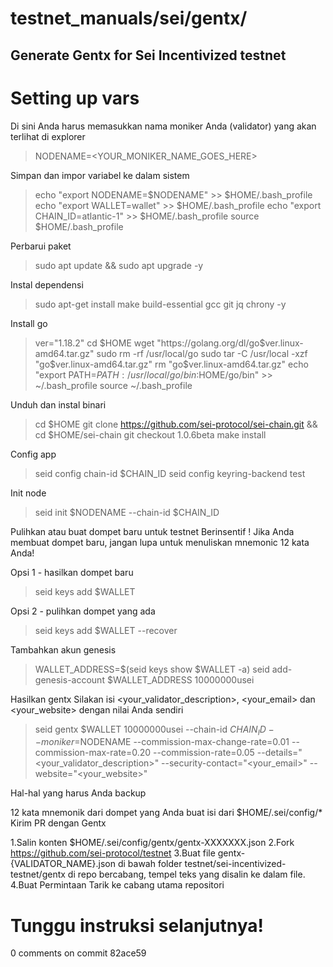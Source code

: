 # testnet_manuals/sei/gentx/

## Generate Gentx for Sei Incentivized testnet

# Setting up vars

Di sini Anda harus memasukkan nama moniker Anda (validator) yang akan terlihat di explorer

> NODENAME=<YOUR_MONIKER_NAME_GOES_HERE>


Simpan dan impor variabel ke dalam sistem

> echo "export NODENAME=$NODENAME" >> $HOME/.bash_profile echo "export WALLET=wallet" >> $HOME/.bash_profile echo "export CHAIN_ID=atlantic-1" >> $HOME/.bash_profile source $HOME/.bash_profile


Perbarui paket

> sudo apt update && sudo apt upgrade -y


Instal dependensi

> sudo apt-get install make build-essential gcc git jq chrony -y


Install go

> ver="1.18.2" cd $HOME wget "https://golang.org/dl/go$ver.linux-amd64.tar.gz" sudo rm -rf /usr/local/go sudo tar -C /usr/local -xzf "go$ver.linux-amd64.tar.gz" rm "go$ver.linux-amd64.tar.gz" echo "export PATH=$PATH:/usr/local/go/bin:$HOME/go/bin" >> ~/.bash_profile source ~/.bash_profile


Unduh dan instal binari

> cd $HOME git clone https://github.com/sei-protocol/sei-chain.git && cd $HOME/sei-chain git checkout 1.0.6beta make install


Config app

> seid config chain-id $CHAIN_ID seid config keyring-backend test


Init node

> seid init $NODENAME --chain-id $CHAIN_ID


Pulihkan atau buat dompet baru untuk testnet Berinsentif ! Jika Anda membuat dompet baru, jangan lupa untuk menuliskan mnemonic 12 kata Anda!

Opsi 1 - hasilkan dompet baru
> seid keys add $WALLET

Opsi 2 - pulihkan dompet yang ada
> seid keys add $WALLET --recover


Tambahkan akun genesis

> WALLET_ADDRESS=$(seid keys show $WALLET -a) seid add-genesis-account $WALLET_ADDRESS 10000000usei



Hasilkan gentx Silakan isi <your_validator_description>, <your_email> dan <your_website> dengan nilai Anda sendiri

> seid gentx $WALLET 10000000usei
> --chain-id $CHAIN_ID
> --moniker=$NODENAME
> --commission-max-change-rate=0.01
> --commission-max-rate=0.20
> --commission-rate=0.05
> --details="<your_validator_description>"
> --security-contact="<your_email>"
> --website="<your_website>"


Hal-hal yang harus Anda backup

12 kata mnemonik dari dompet yang Anda buat
isi dari $HOME/.sei/config/*
Kirim PR dengan Gentx

1.Salin konten $HOME/.sei/config/gentx/gentx-XXXXXXX.json 
2.Fork https://github.com/sei-protocol/testnet 
3.Buat file gentx-{VALIDATOR_NAME}.json di bawah folder testnet/sei-incentivized-testnet/gentx di repo bercabang, tempel teks yang disalin ke dalam file. 
4.Buat Permintaan Tarik ke cabang utama repositori

# Tunggu instruksi selanjutnya!
0 comments on commit 82ace59
